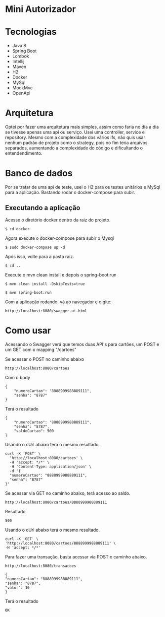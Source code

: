# Mini Autorizador

# Tecnologias

- Java 8
- Spring Boot
- Lombok
- Intellij
- Maven
- H2
- Docker
- MySql
- MockMvc
- OpenApi

# Arquitetura

Optei por fazer uma arquitetura mais simples, assim como faria no dia a dia se tivesse apenas uma api ou serviço. 
Usei uma controller, service e repository. Mesmo com a complexidade dos vários ifs, não quis usar nenhum padrão de 
projeto como o strategy, pois no fim teria arquivos separados, aumentando a complexidade do código e dificultando o 
entendendimento.

# Banco de dados

Por se tratar de uma api de teste, usei o H2 para os testes unitários e MySql para a aplicação. 
Bastando rodar o docker-compose para subir.


## Executando a aplicação

Acesse o diretório docker dentro da raiz do projeto.

```
$ cd docker
```

Agora execute o docker-compose para subir o Mysql

```
$ sudo docker-compose up -d
```

Após isso, volte para a pasta raiz.

```
$ cd ..
```

Execute o mvn clean install e depois o spring-boot:run

```
$ mvn clean install -DskipTests=true
```

```
$ mvn spring-boot:run
```

Com a aplicação rodando, vá ao navegador e digite:

```
http://localhost:8080/swagger-ui.html
```

# Como usar

Acessando o Swagger verá que temos duas API's para cartões, um POST e um GET com o mapping "/cartoes"

Se acessar o POST no caminho abaixo
```
http://localhost:8080/cartoes
```

Com o body
```
{
    "numeroCartao": "8888999988889111",
    "senha": "8787"
}
```

Terá o resultado

```
{
    "numeroCartao": "8888999988889111",
    "senha": "8787",
    "saldoCartao": 500
}
```

Usando o cUrl abaixo terá o mesmo resultado.

```
curl -X 'POST' \
  'http://localhost:8080/cartoes' \
  -H 'accept: */*' \
  -H 'Content-Type: application/json' \
  -d '{
  "numeroCartao": "8888999988889111",
  "senha": "8787"
}'

```


Se acessar via GET no caminho abaixo, terá acesso ao saldo.
```
http://localhost:8080/cartoes/8888999988889111
```

Resultado
```
500
```

Usando o cUrl abaixo terá o mesmo resultado.
```
curl -X 'GET' \
'http://localhost:8080/cartoes/8888999988889111' \
-H 'accept: */*'
```


Para fazer uma transação, basta acessar via POST o caminho abaixo.

```
http://localhost:8080/transacoes
```

```
{
"numeroCartao": "8888999988889111",
"senha": "8787",
"valor": 10
}
```

Terá o resultado

```
OK
```
